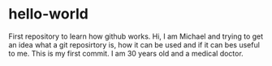 # hello-world
First repository to learn how github works.
Hi,
I am Michael and trying to get an idea what a git reposirtory is, how it can be used and if it can bes useful to me.
This is my first commit. I am 30 years old and a medical doctor.
